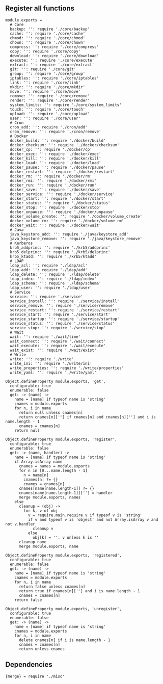 
## Register all functions

    module.exports =
      # Core
      backup: '': require './core/backup'
      cache: '': require './core/cache'
      chmod: '': require './core/chmod'
      chown: '': require './core/chown'
      compress: '': require './core/compress'
      copy: '': require './core/copy'
      download: '': require './core/download'
      execute: '': require './core/execute'
      extract: '': require './core/extract'
      git: '': require './core/git'
      group: '': require './core/group'
      iptables: '': require './core/iptables'
      link: '': require './core/link'
      mkdir: '': require './core/mkdir'
      move: '': require './core/move'
      remove: '': require './core/remove'
      render: '': require './core/render'
      system_limits: '': require './core/system_limits'
      touch: '': require './core/touch'
      upload: '': require './core/upload'
      user: '': require './core/user'
      # Cron
      cron_add: '': require './cron/add'
      cron_remove: '': require './cron/remove'
      # Docker
      docker_build: '': require './docker/build'
      docker_checksum: '': require './docker/checksum'
      docker_cp: '': require './docker/cp'
      docker_exec: '': require './docker/exec'
      docker_kill: '': require './docker/kill'
      docker_load: '': require './docker/load'
      docker_pause: '': require './docker/pause'
      docker_restart: '': require './docker/restart'
      docker_rm: '': require './docker/rm'
      docker_rmi: '': require './docker/rmi'
      docker_run: '': require './docker/run'
      docker_save: '': require './docker/save'
      docker_service: '': require './docker/service'
      docker_start: '': require './docker/start'
      docker_status: '': require './docker/status'
      docker_stop: '': require './docker/stop'
      docker_unpause: '': require './docker/unpause'
      docker_volume_create: '': require './docker/volume_create'
      docker_volume_rm: '': require './docker/volume_rm'
      docker_wait: '': require './docker/wait'
      # Java
      java_keystore_add: '': require './java/keystore_add'
      java_keystore_remove: '': require './java/keystore_remove'
      # Kerberos
      krb5_addprinc: '': require './krb5/addprinc'
      krb5_delprinc: '': require './krb5/delprinc'
      krb5_ktadd: '': require './krb5/ktadd'
      # LDAP
      ldap_acl: '': require './ldap/acl'
      ldap_add: '': require './ldap/add'
      ldap_delete: '': require './ldap/delete'
      ldap_index: '': require './ldap/index'
      ldap_schema: '': require './ldap/schema'
      ldap_user: '': require './ldap/user'
      # Service
      service: '': require './service'
      service_install: '': require './service/install'
      service_remove: '': require './service/remove'
      service_restart: '': require './service/restart'
      service_start: '': require './service/start'
      service_startup: '': require './service/startup'
      service_status: '': require './service/status'
      service_stop: '': require './service/stop'
      # Wait
      wait: '': require './wait/time'
      wait_connect: '': require './wait/connect'
      wait_execute: '': require './wait/execute'
      wait_exist: '': require './wait/exist'
      # Write
      write: '': require './write'
      write_ini: '': require './write/ini'
      write_properties: '': require './write/properties'
      write_yaml: '': require './write/yaml'

    Object.defineProperty module.exports, 'get', 
      configurable: true
      enumerable: false
      get: -> (name) ->
        name = [name] if typeof name is 'string'
        cnames = module.exports
        for n, i in name
          return null unless cnames[n]
          return cnames[n][''] if cnames[n] and cnames[n][''] and i is name.length - 1
          cnames = cnames[n]
        return null
          
    Object.defineProperty module.exports, 'register', 
      configurable: true
      enumerable: false
      get: -> (name, handler) ->
        name = [name] if typeof name is 'string'
        if Array.isArray name
          cnames = names = module.exports
          for n in [0...name.length - 1]
            n = name[n]
            cnames[n] ?= {}
            cnames = cnames[n]
          cnames[name[name.length-1]] ?= {}
          cnames[name[name.length-1]][''] = handler
          merge module.exports, names
        else
          cleanup = (obj) ->
            for k, v of obj
              v = require.main.require v if typeof v is 'string'
              if v and typeof v is 'object' and not Array.isArray v and not v.handler
                cleanup v
              else
                obj[k] = '': v unless k is ''
          cleanup name
          merge module.exports, name
          
    Object.defineProperty module.exports, 'registered', 
      configurable: true
      enumerable: false
      get: -> (name) ->
        name = [name] if typeof name is 'string'
        cnames = module.exports
        for n, i in name
          return false unless cnames[n]
          return true if cnames[n][''] and i is name.length - 1
          cnames = cnames[n]
        return false
            
    Object.defineProperty module.exports, 'unregister', 
      configurable: true
      enumerable: false
      get: -> (name) ->
        name = [name] if typeof name is 'string'
        cnames = module.exports
        for n, i in name
          delete cnames[n] if i is name.length - 1
          cnames = cnames[n]
          return unless cnames
        
## Dependencies

    {merge} = require './misc'
